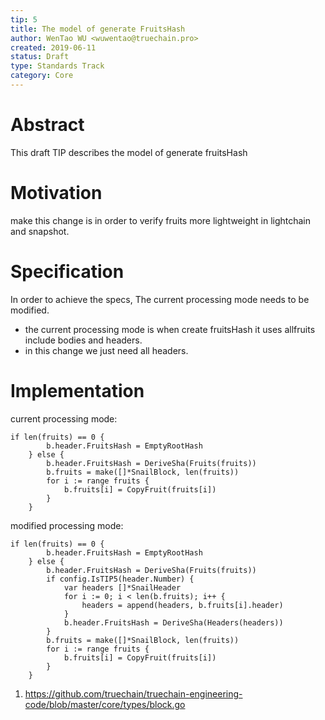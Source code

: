 ```yaml
---
tip: 5
title: The model of generate FruitsHash
author: WenTao WU <wuwentao@truechain.pro>
created: 2019-06-11
status: Draft
type: Standards Track
category: Core
---
```


# Abstract

This draft TIP describes the model of generate fruitsHash

# Motivation

make this change is in order to verify fruits more lightweight in lightchain and snapshot.

# Specification

In order to achieve the specs, The current processing mode needs to be modified.
- the current processing mode is when create fruitsHash it uses allfruits include bodies and headers.
- in this change we just need all headers.

# Implementation

current processing mode:
```
if len(fruits) == 0 {
		b.header.FruitsHash = EmptyRootHash
	} else {
		b.header.FruitsHash = DeriveSha(Fruits(fruits))
		b.fruits = make([]*SnailBlock, len(fruits))
		for i := range fruits {
			b.fruits[i] = CopyFruit(fruits[i])
		}
	}
```

modified processing mode:
```
if len(fruits) == 0 {
		b.header.FruitsHash = EmptyRootHash
	} else {
		b.header.FruitsHash = DeriveSha(Fruits(fruits))
		if config.IsTIP5(header.Number) {
			var headers []*SnailHeader
			for i := 0; i < len(b.fruits); i++ {
				headers = append(headers, b.fruits[i].header)
			}
			b.header.FruitsHash = DeriveSha(Headers(headers))
		}
		b.fruits = make([]*SnailBlock, len(fruits))
		for i := range fruits {
			b.fruits[i] = CopyFruit(fruits[i])
		}
	}
```

1. https://github.com/truechain/truechain-engineering-code/blob/master/core/types/block.go


